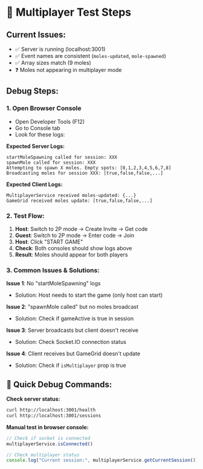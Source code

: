 # 🧪 Multiplayer Test Steps

## Current Issues:
- ✅ Server is running (localhost:3001)
- ✅ Event names are consistent (`moles-updated`, `mole-spawned`)
- ✅ Array sizes match (9 moles)
- ❓ Moles not appearing in multiplayer mode

## Debug Steps:

### 1. Open Browser Console
- Open Developer Tools (F12)
- Go to Console tab
- Look for these logs:

**Expected Server Logs:**
```
startMoleSpawning called for session: XXX
spawnMole called for session: XXX
Attempting to spawn X moles. Empty spots: [0,1,2,3,4,5,6,7,8]
Broadcasting moles for session XXX: [true,false,false,...]
```

**Expected Client Logs:**
```
MultiplayerService received moles-updated: {...}
GameGrid received moles update: [true,false,false,...]
```

### 2. Test Flow:
1. **Host**: Switch to 2P mode → Create Invite → Get code
2. **Guest**: Switch to 2P mode → Enter code → Join
3. **Host**: Click "START GAME"
4. **Check**: Both consoles should show logs above
5. **Result**: Moles should appear for both players

### 3. Common Issues & Solutions:

**Issue 1**: No "startMoleSpawning" logs
- Solution: Host needs to start the game (only host can start)

**Issue 2**: "spawnMole called" but no moles broadcast
- Solution: Check if gameActive is true in session

**Issue 3**: Server broadcasts but client doesn't receive
- Solution: Check Socket.IO connection status

**Issue 4**: Client receives but GameGrid doesn't update
- Solution: Check if `isMultiplayer` prop is true

## 🔧 Quick Debug Commands:

**Check server status:**
```bash
curl http://localhost:3001/health
curl http://localhost:3001/sessions
```

**Manual test in browser console:**
```javascript
// Check if socket is connected
multiplayerService.isConnected()

// Check multiplayer status
console.log("Current session:", multiplayerService.getCurrentSession())
```
